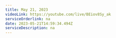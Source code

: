 ```yaml
---
title: May 21, 2023
videoLink: https://youtube.com/live/BEiov8Sy_ak
serviceOrderlink: na
date: 2023-05-21T14:59:34.494Z
serviceDescription: n﻿a
---
```

